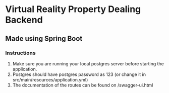 # Virtual Reality Property Dealing Backend

## Made using Spring Boot

### Instructions
1. Make sure you are running your local postgres server before starting the application.
2. Postgres should have postgres password as 123 (or change it in src/main/resources/application.yml)
3. The documentation of the routes can be found on /swagger-ui.html